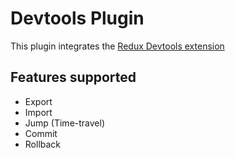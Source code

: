 # Devtools Plugin

This plugin integrates the [Redux Devtools extension](https://chrome.google.com/webstore/detail/redux-devtools/lmhkpmbekcpmknklioeibfkpmmfibljd?hl=en)

## Features supported

- Export
- Import
- Jump (Time-travel)
- Commit
- Rollback

